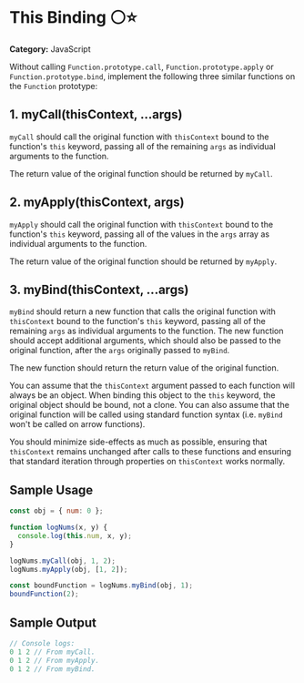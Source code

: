 # This Binding ⚪⭐

**Category:** JavaScript

Without calling `Function.prototype.call`, `Function.prototype.apply` or `Function.prototype.bind`, implement the following three similar functions on the `Function` prototype:

## 1. myCall(thisContext, ...args)

`myCall` should call the original function with `thisContext` bound to the function's `this` keyword, passing all of the remaining `args` as individual arguments to the function.

The return value of the original function should be returned by `myCall`.

## 2. myApply(thisContext, args)

`myApply` should call the original function with `thisContext` bound to the function's `this` keyword, passing all of the values in the `args` array as individual arguments to the function.

The return value of the original function should be returned by `myApply`.

## 3. myBind(thisContext, ...args)

`myBind` should return a new function that calls the original function with `thisContext` bound to the function's `this` keyword, passing all of the remaining `args` as individual arguments to the function. The new function should accept additional arguments, which should also be passed to the original function, after the `args` originally passed to `myBind`.

The new function should return the return value of the original function.

You can assume that the `thisContext` argument passed to each function will always be an object. When binding this object to the `this` keyword, the original object should be bound, not a clone. You can also assume that the original function will be called using standard function syntax (i.e. `myBind` won't be called on arrow functions).

You should minimize side-effects as much as possible, ensuring that `thisContext` remains unchanged after calls to these functions and ensuring that standard iteration through properties on `thisContext` works normally.

## Sample Usage

```javascript
const obj = { num: 0 };

function logNums(x, y) {
  console.log(this.num, x, y);
}

logNums.myCall(obj, 1, 2);
logNums.myApply(obj, [1, 2]);

const boundFunction = logNums.myBind(obj, 1);
boundFunction(2);
```

## Sample Output

```javascript
// Console logs:
0 1 2 // From myCall.
0 1 2 // From myApply.
0 1 2 // From myBind.
```
